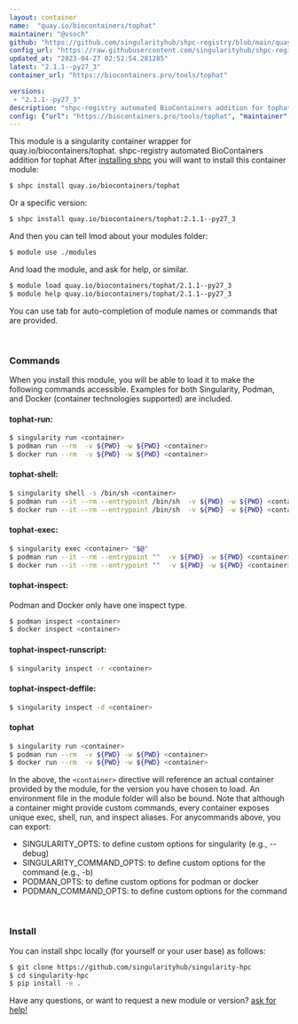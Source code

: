 ```yaml
---
layout: container
name:  "quay.io/biocontainers/tophat"
maintainer: "@vsoch"
github: "https://github.com/singularityhub/shpc-registry/blob/main/quay.io/biocontainers/tophat/container.yaml"
config_url: "https://raw.githubusercontent.com/singularityhub/shpc-registry/main/quay.io/biocontainers/tophat/container.yaml"
updated_at: "2023-04-27 02:52:54.281285"
latest: "2.1.1--py27_3"
container_url: "https://biocontainers.pro/tools/tophat"

versions:
 - "2.1.1--py27_3"
description: "shpc-registry automated BioContainers addition for tophat"
config: {"url": "https://biocontainers.pro/tools/tophat", "maintainer": "@vsoch", "description": "shpc-registry automated BioContainers addition for tophat", "latest": {"2.1.1--py27_3": "sha256:2765a207bcfa3bdb2cdde91bb673fddd6def19da6431f31ec84fd19df9106edd"}, "tags": {"2.1.1--py27_3": "sha256:2765a207bcfa3bdb2cdde91bb673fddd6def19da6431f31ec84fd19df9106edd"}, "docker": "quay.io/biocontainers/tophat"}
---
```


This module is a singularity container wrapper for quay.io/biocontainers/tophat.
shpc-registry automated BioContainers addition for tophat
After [installing shpc](#install) you will want to install this container module:


```bash
$ shpc install quay.io/biocontainers/tophat
```

Or a specific version:

```bash
$ shpc install quay.io/biocontainers/tophat:2.1.1--py27_3
```

And then you can tell lmod about your modules folder:

```bash
$ module use ./modules
```

And load the module, and ask for help, or similar.

```bash
$ module load quay.io/biocontainers/tophat/2.1.1--py27_3
$ module help quay.io/biocontainers/tophat/2.1.1--py27_3
```

You can use tab for auto-completion of module names or commands that are provided.

<br>

### Commands

When you install this module, you will be able to load it to make the following commands accessible.
Examples for both Singularity, Podman, and Docker (container technologies supported) are included.

#### tophat-run:

```bash
$ singularity run <container>
$ podman run --rm  -v ${PWD} -w ${PWD} <container>
$ docker run --rm  -v ${PWD} -w ${PWD} <container>
```

#### tophat-shell:

```bash
$ singularity shell -s /bin/sh <container>
$ podman run --it --rm --entrypoint /bin/sh  -v ${PWD} -w ${PWD} <container>
$ docker run --it --rm --entrypoint /bin/sh  -v ${PWD} -w ${PWD} <container>
```

#### tophat-exec:

```bash
$ singularity exec <container> "$@"
$ podman run --it --rm --entrypoint ""  -v ${PWD} -w ${PWD} <container> "$@"
$ docker run --it --rm --entrypoint ""  -v ${PWD} -w ${PWD} <container> "$@"
```

#### tophat-inspect:

Podman and Docker only have one inspect type.

```bash
$ podman inspect <container>
$ docker inspect <container>
```

#### tophat-inspect-runscript:

```bash
$ singularity inspect -r <container>
```

#### tophat-inspect-deffile:

```bash
$ singularity inspect -d <container>
```



#### tophat

```bash
$ singularity run <container>
$ podman run --rm  -v ${PWD} -w ${PWD} <container>
$ docker run --rm  -v ${PWD} -w ${PWD} <container>
```


In the above, the `<container>` directive will reference an actual container provided
by the module, for the version you have chosen to load. An environment file in the
module folder will also be bound. Note that although a container
might provide custom commands, every container exposes unique exec, shell, run, and
inspect aliases. For anycommands above, you can export:

 - SINGULARITY_OPTS: to define custom options for singularity (e.g., --debug)
 - SINGULARITY_COMMAND_OPTS: to define custom options for the command (e.g., -b)
 - PODMAN_OPTS: to define custom options for podman or docker
 - PODMAN_COMMAND_OPTS: to define custom options for the command

<br>

### Install

You can install shpc locally (for yourself or your user base) as follows:

```bash
$ git clone https://github.com/singularityhub/singularity-hpc
$ cd singularity-hpc
$ pip install -e .
```

Have any questions, or want to request a new module or version? [ask for help!](https://github.com/singularityhub/singularity-hpc/issues)